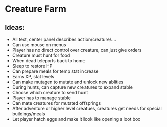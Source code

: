 # Creature Farm

## Ideas:
- All text, center panel describes action/creature/....
- Can use mouse on menus
- Player has no direct control over creature, can just give orders
- Creature must hunt for food
- When dead teleports back to home
- Sleep to restore HP
- Can prepare meals for temp stat increase
- Earns XP, stat levels
- Can make mutagen to mutate and unlock new ablities
- During hunts, can capture new creatures to expand stable
- Choose which creature to send hunt
- Player has to manage stable
- Can mate creatures for mutated offsprings
- After adventure or higher level creatues, creatures get needs for special buildings/meals
- Let player hatch eggs and make it look like opening a loot box
